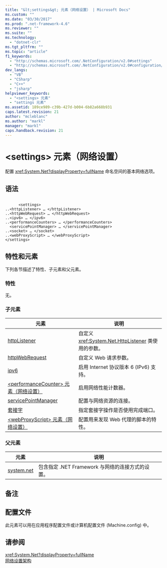 ```yaml
---
title: "&lt;settings&gt; 元素（网络设置） | Microsoft Docs"
ms.custom: ""
ms.date: "03/30/2017"
ms.prod: ".net-framework-4.6"
ms.reviewer: ""
ms.suite: ""
ms.technology: 
  - "dotnet-clr"
ms.tgt_pltfrm: ""
ms.topic: "article"
f1_keywords: 
  - "http://schemas.microsoft.com/.NetConfiguration/v2.0#settings"
  - "http://schemas.microsoft.com/.NetConfiguration/v2.0#configuration/system.net/settings"
dev_langs: 
  - "VB"
  - "CSharp"
  - "C++"
  - "jsharp"
helpviewer_keywords: 
  - "<settings> 元素"
  - "settings 元素"
ms.assetid: 189ce989-c39b-427d-b004-6b82a668b931
caps.latest.revision: 21
author: "mcleblanc"
ms.author: "markl"
manager: "markl"
caps.handback.revision: 21
---
```

# &lt;settings&gt; 元素（网络设置）
配置 <xref:System.Net?displayProperty=fullName> 命名空间的基本网络选项。  
  
## 语法  
  
```  
  
      <settings>  
..<httpListener> … </httpListener>  
..<httpWebRequest> … </httpWebRequest>  
..<ipv6> … </ipv6>  
..<performanceCounters> … </performanceCounters>  
  <servicePointManager> … </servicePointManager>  
..<socket> … </socket>  
..<webProxyScript> … </webProxyScript>  
</settings>  
```  
  
## 特性和元素  
 下列各节描述了特性、子元素和父元素。  
  
### 特性  
 无。  
  
### 子元素  
  
|元素|说明|  
|--------|--------|  
|[httpListener](../../../../../docs/framework/configure-apps/file-schema/network/httplistener-element-network-settings.md)|自定义 <xref:System.Net.HttpListener> 类使用的参数。|  
|[httpWebRequest](../../../../../docs/framework/configure-apps/file-schema/network/httpwebrequest-element-network-settings.md)|自定义 Web 请求参数。|  
|[ipv6](../../../../../docs/framework/configure-apps/file-schema/network/ipv6-element-network-settings.md)|启用 Internet 协议版本 6 \(IPv6\) 支持。|  
|[\<performanceCounter\> 元素（网络设置）](../../../../../docs/framework/configure-apps/file-schema/network/performancecounter-element-network-settings.md)|启用网络性能计数器。|  
|[servicePointManager](../../../../../docs/framework/configure-apps/file-schema/network/servicepointmanager-element-network-settings.md)|配置与网络资源的连接。|  
|[套接字](../../../../../docs/framework/configure-apps/file-schema/network/socket-element-network-settings.md)|指定套接字操作是否使用完成端口。|  
|[\<webProxyScript\> 元素（网络设置）](../../../../../docs/framework/configure-apps/file-schema/network/webproxyscript-element-network-settings.md)|配置用来发现 Web 代理的脚本的特性。|  
  
### 父元素  
  
|元素|说明|  
|--------|--------|  
|[system.net](../../../../../docs/framework/configure-apps/file-schema/network/system-net-element-network-settings.md)|包含指定 .NET Framework 与网络的连接方式的设置。|  
  
## 备注  
  
## 配置文件  
 此元素可以用在应用程序配置文件或计算机配置文件 \(Machine.config\) 中。  
  
## 请参阅  
 <xref:System.Net?displayProperty=fullName>   
 [网络设置架构](../../../../../docs/framework/configure-apps/file-schema/network/index.md)
